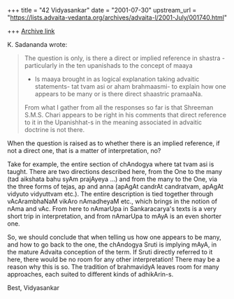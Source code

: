 +++
title = "42 Vidyasankar"
date = "2001-07-30"
upstream_url = "https://lists.advaita-vedanta.org/archives/advaita-l/2001-July/001740.html"

+++
[Archive link](https://lists.advaita-vedanta.org/archives/advaita-l/2001-July/001740.html)

K. Sadananda <sada at ANVIL.NRL.NAVY.MIL> wrote:

>The question is only, is there a direct or implied reference in
>shastra - particularly in the ten upanishads to the concept of maaya
>- Is maaya brought in as logical explanation taking advaitic
>statements- tat tvam asi or aham brahmaasmi- to explain how one
>appears to be many or is there direct shaastric pramaaNa.
>
> From what I gather from all the responses so far is that Shreeman
>S.M.S. Chari appears to be right in his comments that direct
>reference to it in the Upanishhat-s  in the meaning associated in
>advaitic doctrine is not there.

When the question is raised as to whether there is an implied reference,
if not a direct one, that is a matter of interpretation, no?

Take for example, the entire section of chAndogya where tat tvam asi is
taught. There are two directions described here, from the One to the many
(tad aikshata bahu syAm prajAyeya ...) and from the many to the One, via
the three forms of tejas, ap and anna (apAgAt candrAt candratvam, apAgAt
vidyuto vidyuttvam etc.). The entire description is tied together through
vAcArambhaNaM vikAro nAmadheyaM etc., which brings in the notion of nAma
and vAc. From here to nAmarUpa in Sankaracarya's texts is a very short
trip in interpretation, and from nAmarUpa to mAyA is an even shorter one.

So, we should conclude that when telling us how one appears to be many,
and how to go back to the one, the chAndogya Sruti is implying mAyA, in
the mature Advaita conception of the term. If Sruti directly referred to
it here, there would be no room for any other interpretation! There may
be a reason why this is so. The tradition of brahmavidyA leaves room for
many approaches, each suited to different kinds of adhikArin-s.

Best,
Vidyasankar

